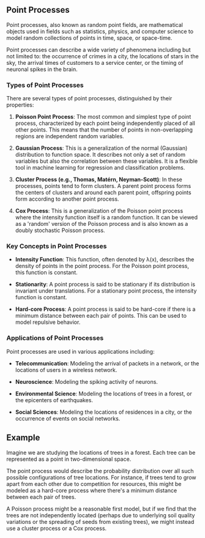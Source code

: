 ## Point Processes

Point processes, also known as random point fields, are mathematical objects used in fields such as statistics, physics, and computer science to model random collections of points in time, space, or space-time.

Point processes can describe a wide variety of phenomena including but not limited to: the occurrence of crimes in a city, the locations of stars in the sky, the arrival times of customers to a service center, or the timing of neuronal spikes in the brain.

### Types of Point Processes

There are several types of point processes, distinguished by their properties:

1. **Poisson Point Process**: The most common and simplest type of point process, characterized by each point being independently placed of all other points. This means that the number of points in non-overlapping regions are independent random variables.

2. **Gaussian Process**: This is a generalization of the normal (Gaussian) distribution to function space. It describes not only a set of random variables but also the correlation between these variables. It is a flexible tool in machine learning for regression and classification problems.

3. **Cluster Process (e.g., Thomas, Matérn, Neyman-Scott)**: In these processes, points tend to form clusters. A parent point process forms the centers of clusters and around each parent point, offspring points form according to another point process.

4. **Cox Process**: This is a generalization of the Poisson point process where the intensity function itself is a random function. It can be viewed as a 'random' version of the Poisson process and is also known as a doubly stochastic Poisson process.

### Key Concepts in Point Processes

- **Intensity Function**: This function, often denoted by λ(x), describes the density of points in the point process. For the Poisson point process, this function is constant.

- **Stationarity**: A point process is said to be stationary if its distribution is invariant under translations. For a stationary point process, the intensity function is constant.

- **Hard-core Process**: A point process is said to be hard-core if there is a minimum distance between each pair of points. This can be used to model repulsive behavior.

### Applications of Point Processes

Point processes are used in various applications including:

- **Telecommunication**: Modeling the arrival of packets in a network, or the locations of users in a wireless network.

- **Neuroscience**: Modeling the spiking activity of neurons.

- **Environmental Science**: Modeling the locations of trees in a forest, or the epicenters of earthquakes.

- **Social Sciences**: Modeling the locations of residences in a city, or the occurrence of events on social networks.

## Example

Imagine we are studying the locations of trees in a forest. Each tree can be represented as a point in two-dimensional space.

The point process would describe the probability distribution over all such possible configurations of tree locations. For instance, if trees tend to grow apart from each other due to competition for resources, this might be modeled as a hard-core process where there's a minimum distance between each pair of trees.

A Poisson process might be a reasonable first model, but if we find that the trees are not independently located (perhaps due to underlying soil quality variations or the spreading of seeds from existing trees), we might instead use a cluster process or a Cox process.
